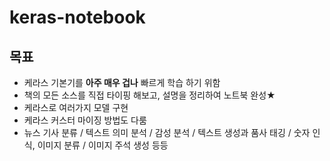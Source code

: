 # keras-notebook

## 목표
- 케라스 기본기를 **아주 매우 겁나** 빠르게 학습 하기 위함
- 책의 모든 소스를 직접 타이핑 해보고, 설명을 정리하여 노트북 완성★
- 케라스로 여러가지 모델 구현
- 케라스 커스터 마이징 방법도 다룸
- 뉴스 기사 분류 / 텍스트 의미 분석 / 감성 분석 / 텍스트 생성과 품사 태깅 / 숫자 인식, 이미지 분류 / 이미지 주석 생성 등등
